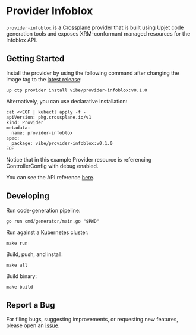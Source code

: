 # Provider Infoblox

`provider-infoblox` is a [Crossplane](https://crossplane.io/) provider that
is built using [Upjet](https://github.com/crossplane/upjet) code
generation tools and exposes XRM-conformant managed resources for the
Infoblox API.

## Getting Started

Install the provider by using the following command after changing the image tag
to the [latest release](https://marketplace.upbound.io/providers/vibe/provider-infoblox):
```
up ctp provider install vibe/provider-infoblox:v0.1.0
```

Alternatively, you can use declarative installation:
```
cat <<EOF | kubectl apply -f -
apiVersion: pkg.crossplane.io/v1
kind: Provider
metadata:
  name: provider-infoblox
spec:
  package: vibe/provider-infoblox:v0.1.0
EOF
```

Notice that in this example Provider resource is referencing ControllerConfig with debug enabled.

You can see the API reference [here](https://doc.crds.dev/github.com/vibe/provider-infoblox).

## Developing

Run code-generation pipeline:
```console
go run cmd/generator/main.go "$PWD"
```

Run against a Kubernetes cluster:

```console
make run
```

Build, push, and install:

```console
make all
```

Build binary:

```console
make build
```

## Report a Bug

For filing bugs, suggesting improvements, or requesting new features, please
open an [issue](https://github.com/vibe/provider-infoblox/issues).
